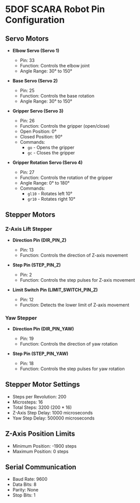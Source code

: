 # 5DOF SCARA Robot Pin Configuration

## Servo Motors
- **Elbow Servo (Servo 1)**
  - Pin: 33
  - Function: Controls the elbow joint
  - Angle Range: 30° to 150°

- **Base Servo (Servo 2)**
  - Pin: 25
  - Function: Controls the base rotation
  - Angle Range: 30° to 150°

- **Gripper Servo (Servo 3)**
  - Pin: 26
  - Function: Controls the gripper (open/close)
  - Open Position: 0°
  - Closed Position: 90°
  - Commands: 
    - `go` - Opens the gripper
    - `gc` - Closes the gripper

- **Gripper Rotation Servo (Servo 4)**
  - Pin: 27
  - Function: Controls the rotation of the gripper
  - Angle Range: 0° to 180°
  - Commands:
    - `gl10` - Rotates left 10°
    - `gr10` - Rotates right 10°

## Stepper Motors

### Z-Axis Lift Stepper
- **Direction Pin (DIR_PIN_Z)**
  - Pin: 13
  - Function: Controls the direction of Z-axis movement

- **Step Pin (STEP_PIN_Z)**
  - Pin: 2
  - Function: Controls the step pulses for Z-axis movement

- **Limit Switch Pin (LIMIT_SWITCH_PIN_Z)**
  - Pin: 12
  - Function: Detects the lower limit of Z-axis movement

### Yaw Stepper
- **Direction Pin (DIR_PIN_YAW)**
  - Pin: 19
  - Function: Controls the direction of yaw rotation

- **Step Pin (STEP_PIN_YAW)**
  - Pin: 18
  - Function: Controls the step pulses for yaw rotation

## Stepper Motor Settings
- Steps per Revolution: 200
- Microsteps: 16
- Total Steps: 3200 (200 * 16)
- Z-Axis Step Delay: 1000 microseconds
- Yaw Step Delay: 500000 microseconds

## Z-Axis Position Limits
- Minimum Position: -1900 steps
- Maximum Position: 0 steps

## Serial Communication
- Baud Rate: 9600
- Data Bits: 8
- Parity: None
- Stop Bits: 1 